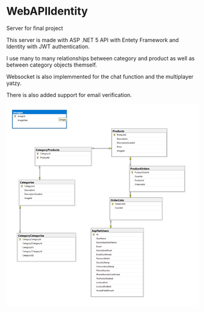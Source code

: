 # WebAPIIdentity
Server for final project

This server is made with ASP .NET 5 API with Entety Framework and Identity with JWT authentication.

I use many to many relationships between category and product as well as between category objects themself.

Websocket is also implemmented for the chat function and the multiplayer yatzy.

There is also added support for email verification.

![Alt Text](Database.jpg?raw=true "Server Database")

